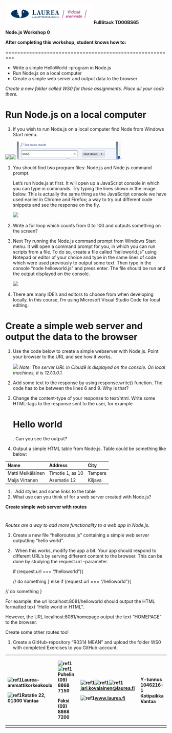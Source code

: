 ﻿![](Aspose.Words.4ed4f339-01cb-4b9a-8c5a-a586ddaed06b.001.jpeg)	**FullStack TO00BS65**







**Node.js Workshop 0**

**After completing this workshop, student knows how to:**

=========================================================
- Write a simple HelloWorld –program in Node.js
- Run Node.js on a local computer
- Create a simple web server and output data to the browser


*Create a new folder called WS0 for these assignments. Place all your code there.*


# **Run Node.js on a local computer**

1. If you wish to run Node.js on a local computer find Node from Windows Start menu.

![](Aspose.Words.4ed4f339-01cb-4b9a-8c5a-a586ddaed06b.002.png)![](Aspose.Words.4ed4f339-01cb-4b9a-8c5a-a586ddaed06b.003.png)
![](Aspose.Words.4ed4f339-01cb-4b9a-8c5a-a586ddaed06b.004.png)

1. You should find two program files: Node.js and Node.js command prompt. 

   Let’s run Node.js at first. It will open up a JavaScript console in which you can type in commands. Try typing the lines shown in the image below. This is actually the same thing as the JavaScript console we have used earlier in Chrome and Firefox; a way to try out different code snippets and see the response on the fly.

   ![](Aspose.Words.4ed4f339-01cb-4b9a-8c5a-a586ddaed06b.005.png)  

1. Write a for loop which counts from 0 to 100 and outputs something on the screen?



1. Next Try running the Node.js command prompt from Windows Start menu. It will open a command prompt for you, in which you can run scripts from a file. To do so, create a file called “helloworld.js” using Notepad or editor of your choice and type in the same lines of code which were used previously to output some text. Then type in the console “node helloworld.js” and press enter. The file should be run and the output displayed on the console.


   ![](Aspose.Words.4ed4f339-01cb-4b9a-8c5a-a586ddaed06b.006.png)

1. There are many IDE’s and editors to choose from when developing locally. In this course, I’m using Microsoft Visual Studio Code for local editing. 


# **Create a simple web server and output the data to the browser**

1. Use the code below to create a simple webserver with Node.js. Point your browser to the URL and see how it works.

   ![](Aspose.Words.4ed4f339-01cb-4b9a-8c5a-a586ddaed06b.007.png)
   *Note: The server URL in Cloud9 is displayed on the console. On local machines, it is 127.0.0.1.*

1. Add some text to the response by using response.write() function. The code has to be between the lines 6 and 9. Why is that?

1. Change the content-type of your response to text/html. Write some HTML-tags to the response sent to the user, for example <h1>Hello world</h1>. Can you see the output?



1. Output a simple HTML table from Node.js. Table could be something like below:


|Name|Address|City|
| :- | :- | :- |
|Matti Meikäläinen|Timotie 1, as 10|Tampere|
|Maija Virtanen|Asematie 12|Kiljava|

1. ` `Add styles and some links to the table
1. What use can you think of for a web server created with Node.js?

**Create simple web server with routes**
#
*Routes are a way to add more functionality to a web app in Node.js.*

1. Create a new file “helloroutes.js” containing a simple web server outputting “hello world”.
1. ` `When this works, modify the app a bit. Your app should respond to different URL’s by serving different content to the browser. This can be done by studying the request.url –parameter.

   if (request.url === “/helloworld”){


   // do something
   } 
   else if (request.url === “/helloworld”){

// do something
} 


For example: the url localhost:8081/helloworld should output the HTML formatted text “Hello world in HTML”.

However, the URL localhost:8081/homepage output the text “HOMEPAGE” to the browser.

Create some other routes too!

1. Create a GitHub-repository “R0314 MEAN” and upload the folder WS0 with completed Exercises to you GitHub-account.

|<p>![ref1]Laurea-ammattikorkeakoulu  </p><p>![ref1]Ratatie 22, 01300 Vantaa</p>|<p>![ref1]![ref1]Puhelin (09) 8868 7150</p><p>Faksi (09) 8868 7200</p>|<p>![ref1]![ref1]![ref1]jari.kovalainen@laurea.fi      </p><p>![ref1]www.laurea.fi</p>|Y-tunnus             1046216-1<br>Kotipaikka           Vantaa|
| :- | :- | :- | :- |
|||||

[ref1]: Aspose.Words.4ed4f339-01cb-4b9a-8c5a-a586ddaed06b.008.png
